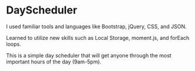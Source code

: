 # DayScheduler
I used familiar tools and languages like Bootstrap, jQuery, CSS, and JSON.

Learned to utilize new skills such as Local Storage, moment.js, and forEach loops.

This is a simple day scheduler that will get anyone through the most important hours of the day (9am-5pm).